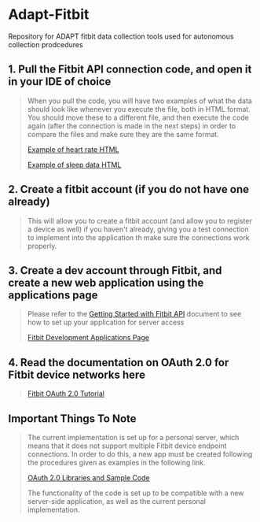 # Adapt-Fitbit
Repository for ADAPT fitbit data collection tools used for autonomous collection prodcedures

## 1. Pull the Fitbit API connection code, and open it in your IDE of choice
> When you pull the code, you will have two examples of what the data should look like whenever you execute the file, both in HTML format. You should move these to a different file, and then execute the code again (after the connection is made in the next steps) in order to compare the files and make sure they are the same format.
>
> [Example of heart rate HTML](https://github.com/JaxonBauer/Adapt-Fitbit/blob/main/heart_rate_data.html)
>
> [Example of sleep data HTML](https://github.com/JaxonBauer/Adapt-Fitbit/blob/main/sleep_data.html)

## 2. Create a fitbit account (if you do not have one already)
> This will allow you to create a fitbit account (and allow you to register a device as well) if you haven't already, giving you a test connection to implement into the application th make sure the connections work properly.

## 3. Create a dev account through Fitbit, and create a new web application using the applications page
> Please refer to the [Getting Started with Fitbit API](https://dev.fitbit.com/build/reference/web-api/) document to see how to set up your application for server access
>
>[Fitbit Development Applications Page](https://dev.fitbit.com/apps)

## 4. Read the documentation on OAuth 2.0 for Fitbit device networks here
> [Fitbit OAuth 2.0 Tutorial](https://dev.fitbit.com/build/reference/web-api/troubleshooting-guide/oauth2-tutorial/)

## Important Things To Note
> The current implementation is set up for a personal server, which means that it does not support multiple Fitbit device endpoint connections. In order to do this, a new app must be created following the procedures given as examples in the following link.
>
> [OAuth 2.0 Libraries and Sample Code](https://dev.fitbit.com/build/reference/web-api/developer-guide/libraries-and-sample-code/)
>
> The functionality of the code is set up to be compatible with a new server-side application, as well as the current personal implementation.

